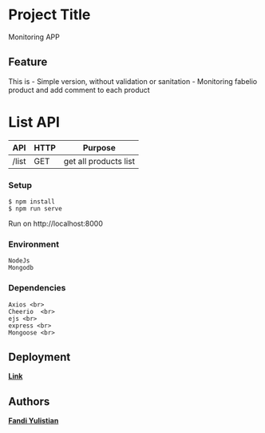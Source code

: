 # Project Title
Monitoring APP

## Feature
This is - Simple version, without validation or sanitation -
Monitoring fabelio product and add comment to each product

# List API

| API  | HTTP | Purpose |
| ------------- | ------------ | ------------- |
| /list  | GET | get all products list  |


### Setup

```
$ npm install
$ npm run serve
```
Run on http://localhost:8000<br>

### Environment

```
NodeJs 
Mongodb
```

### Dependencies 

```
Axios <br>
Cheerio  <br>
ejs <br>
express <br>
Mongoose <br>
```

## Deployment
[**Link**](https://stormy-badlands-68110.herokuapp.com)

## Authors

[**Fandi Yulistian**](https://github.com/fyulistian)